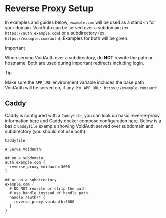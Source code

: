 # Reverse Proxy Setup

In examples and guides below, `example.com` will be used as a stand-in for your domain. VoidAuth can be served over a subdomain (ex. `https://auth.example.com`) or a subdirectory (ex. `https://example.com/auth`). Examples for both will be given.

> [!IMPORTANT]
> When serving VoidAuth over a subdirectory, do **NOT** rewrite the path or hostname. Both are used during important redirects including login.

> [!TIP]
> Make sure the `APP_URL` environment variable includes the base path VoidAuth will be served on, if any. Ex. `APP_URL: https://example.com/auth`

## Caddy

Caddy is configured with a `Caddyfile`, you can look up basic reverse-proxy information [here](https://caddyserver.com/docs/quick-starts/reverse-proxy) and Caddy docker compose configuration [here](https://caddyserver.com/docs/running#docker-compose). Below is a basic `Caddyfile` example showing VoidAuth served over subdomain and subdirectory (you should not use both):

`Caddyfile`
``` Caddyfile
# Serve Voidauth:

## on a subdomain
auth.example.com {
  reverse_proxy voidauth:3000
}

## or on a subdirectory
example.com {
  # DO NOT rewrite or strip the path
  # use handle instead of handle_path
  handle /auth/* {
    reverse_proxy voidauth:3000
  }
}
```